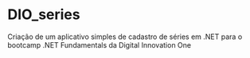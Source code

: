 # DIO_series
Criação de um aplicativo simples de cadastro de séries em .NET para o bootcamp .NET Fundamentals da Digital Innovation One
